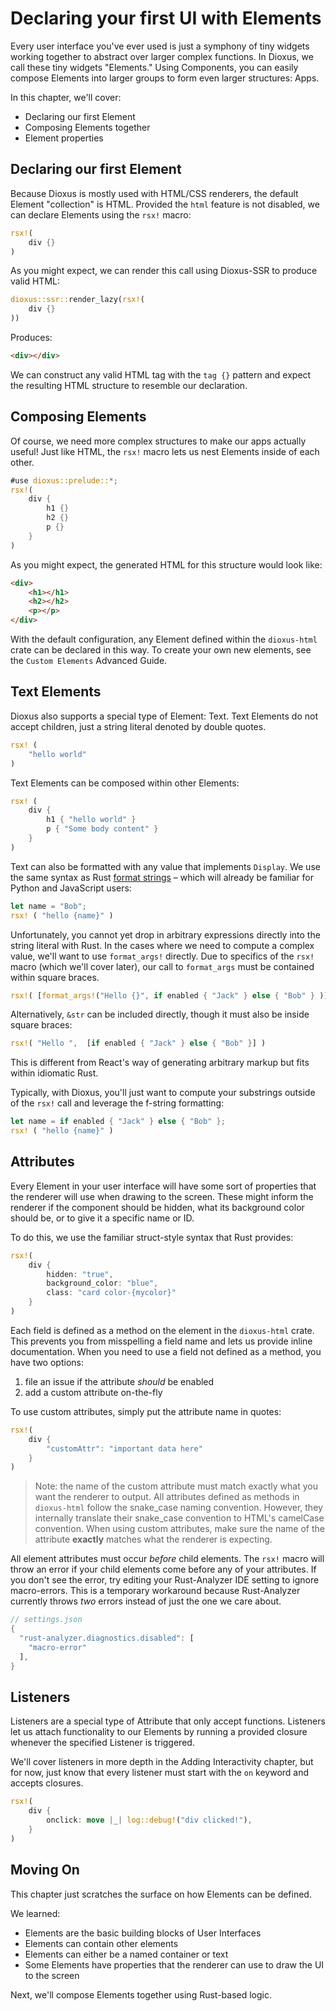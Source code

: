 # Declaring your first UI with Elements

Every user interface you've ever used is just a symphony of tiny widgets working together to abstract over larger complex functions. In Dioxus, we call these tiny widgets "Elements." Using Components, you can easily compose Elements into larger groups to form even larger structures: Apps.

In this chapter, we'll cover:
- Declaring our first Element
- Composing Elements together
- Element properties

## Declaring our first Element
Because Dioxus is mostly used with HTML/CSS renderers, the default Element "collection" is HTML. Provided the `html` feature is not disabled, we can declare Elements using the `rsx!` macro:

```rust
rsx!(
    div {}
)
```
As you might expect, we can render this call using Dioxus-SSR to produce valid HTML:

```rust
dioxus::ssr::render_lazy(rsx!(
    div {}
))
```

Produces:
```html
<div></div>
```

We can construct any valid HTML tag with the `tag {}` pattern and expect the resulting HTML structure to resemble our declaration.
## Composing Elements

Of course, we need more complex structures to make our apps actually useful! Just like HTML, the `rsx!` macro lets us nest Elements inside of each other.

```rust
#use dioxus::prelude::*;
rsx!(
    div {
        h1 {}
        h2 {}
        p {}
    }
)
```
As you might expect, the generated HTML for this structure would look like:
```html
<div>
    <h1></h1>
    <h2></h2>
    <p></p>
</div>
```

With the default configuration, any Element defined within the `dioxus-html` crate can be declared in this way. To create your own new elements, see the `Custom Elements` Advanced Guide.

## Text Elements

Dioxus also supports a special type of Element: Text. Text Elements do not accept children, just a string literal denoted by double quotes.

```rust
rsx! (
    "hello world"
)
```

Text Elements can be composed within other Elements:
```rust
rsx! (
    div {
        h1 { "hello world" }
        p { "Some body content" }
    }
)
```

Text can also be formatted with any value that implements `Display`. We use the same syntax as Rust [format strings](https://www.rustnote.com/blog/format_strings.html) – which will already be familiar for Python and JavaScript users:

```rust
let name = "Bob";
rsx! ( "hello {name}" )
```

Unfortunately, you cannot yet drop in arbitrary expressions directly into the string literal with Rust. In the cases where we need to compute a complex value, we'll want to use `format_args!` directly. Due to specifics of the `rsx!` macro (which we'll cover later), our call to `format_args` must be contained within square braces.

```rust
rsx!( [format_args!("Hello {}", if enabled { "Jack" } else { "Bob" } )] )
```

Alternatively, `&str` can be included directly, though it must also be inside square braces:

```rust
rsx!( "Hello ",  [if enabled { "Jack" } else { "Bob" }] )
```

This is different from React's way of generating arbitrary markup but fits within idiomatic Rust.

Typically, with Dioxus, you'll just want to compute your substrings outside of the `rsx!` call and leverage the f-string formatting:

```rust
let name = if enabled { "Jack" } else { "Bob" };
rsx! ( "hello {name}" )
```

## Attributes

Every Element in your user interface will have some sort of properties that the renderer will use when drawing to the screen. These might inform the renderer if the component should be hidden, what its background color should be, or to give it a specific name or ID.

To do this, we use the familiar struct-style syntax that Rust provides:

```rust
rsx!(
    div {
        hidden: "true",
        background_color: "blue",
        class: "card color-{mycolor}"
    }
)
```

Each field is defined as a method on the element in the `dioxus-html` crate. This prevents you from misspelling a field name and lets us provide inline documentation. When you need to use a field not defined as a method, you have two options:

1) file an issue if the attribute _should_ be enabled
2) add a custom attribute on-the-fly

To use custom attributes, simply put the attribute name in quotes:

```rust
rsx!(
    div {
        "customAttr": "important data here"
    }
)
```

> Note: the name of the custom attribute must match exactly what you want the renderer to output. All attributes defined as methods in `dioxus-html` follow the snake_case naming convention. However, they internally translate their snake_case convention to HTML's camelCase convention. When using custom attributes, make sure the name of the attribute **exactly** matches what the renderer is expecting.

All element attributes must occur *before* child elements. The `rsx!` macro will throw an error if your child elements come before any of your attributes. If you don't see the error, try editing your Rust-Analyzer IDE setting to ignore macro-errors. This is a temporary workaround because Rust-Analyzer currently throws *two* errors instead of just the one we care about.

```rust
// settings.json
{
  "rust-analyzer.diagnostics.disabled": [
    "macro-error"
  ],
}
```

## Listeners

Listeners are a special type of Attribute that only accept functions. Listeners let us attach functionality to our Elements by running a provided closure whenever the specified Listener is triggered.

We'll cover listeners in more depth in the Adding Interactivity chapter, but for now, just know that every listener must start with the `on` keyword and accepts closures.

```rust
rsx!(
    div {
        onclick: move |_| log::debug!("div clicked!"),
    }
)
```

## Moving On

This chapter just scratches the surface on how Elements can be defined.

We learned:
- Elements are the basic building blocks of User Interfaces
- Elements can contain other elements
- Elements can either be a named container or text
- Some Elements have properties that the renderer can use to draw the UI to the screen

Next, we'll compose Elements together using Rust-based logic.
